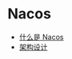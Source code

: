 # Nacos

- [什么是 Nacos](https://github.com/lazecoding/Note/blob/main/note/articles/nacos/what-is-design.md)
- [架构设计](https://github.com/lazecoding/Note/blob/main/note/articles/nacos/architecture.md)